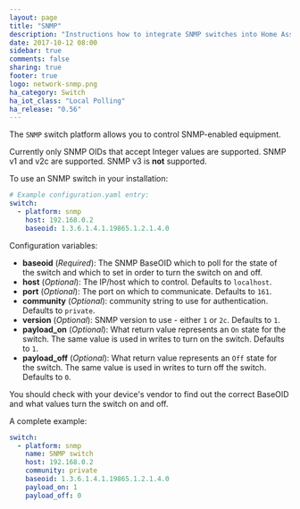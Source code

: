 ```yaml
---
layout: page
title: "SNMP"
description: "Instructions how to integrate SNMP switches into Home Assistant."
date: 2017-10-12 08:00
sidebar: true
comments: false
sharing: true
footer: true
logo: network-snmp.png
ha_category: Switch
ha_iot_class: "Local Polling"
ha_release: "0.56"
---
```


The `SNMP` switch platform allows you to control SNMP-enabled equipment.

Currently only SNMP OIDs that accept Integer values are supported. SNMP v1 and v2c are supported. SNMP v3 is **not** supported.

To use an SNMP switch in your installation:

```yaml
# Example configuration.yaml entry:
switch:
  - platform: snmp
    host: 192.168.0.2
    baseoid: 1.3.6.1.4.1.19865.1.2.1.4.0
```

Configuration variables:

- **baseoid** (*Required*): The SNMP BaseOID which to poll for the state of the switch and which to set in order to turn the switch on and off.
- **host** (*Optional*): The IP/host which to control. Defaults to `localhost`.
- **port** (*Optional*): The port on which to communicate. Defaults to `161`.
- **community** (*Optional*): community string to use for authentication. Defaults to `private`.
- **version** (*Optional*): SNMP version to use - either `1` or `2c`. Defaults to `1`.
- **payload_on** (*Optional*): What return value represents an `On` state for the switch. The same value is used in writes to turn on the switch. Defaults to `1`.
- **payload_off** (*Optional*): What return value represents an `Off` state for the switch. The same value is used in writes to turn off the switch. Defaults to `0`.

You should check with your device's vendor to find out the correct BaseOID and what values turn the switch on and off.

A complete example:

```yaml
switch:
  - platform: snmp
    name: SNMP switch
    host: 192.168.0.2
    community: private
    baseoid: 1.3.6.1.4.1.19865.1.2.1.4.0
    payload_on: 1
    payload_off: 0
```
